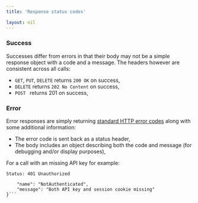 ```yaml
---
title: 'Response status codes'

layout: nil
---
```


### Success

Successes differ from errors in that their body may not be a simple response object with a code and a message. The headers however are consistent across all calls:

* `GET`, `PUT`, `DELETE` returns `200 OK` on success,
* `DELETE` returns `202 No Content` on success,
* `POST ` returns 201 on success,

### Error

Error responses are simply returning [standard HTTP error codes](http://www.w3.org/Protocols/rfc2616/rfc2616-sec10.html) along with some additional information:

* The error code is sent back as a status header,
* The body includes an object describing both the code and message (for debugging and/or display purposes),

For a call with an missing API key for example:

```Status: 401 Unauthorized```
```{
    "name": "NotAuthenticated",
    "message": "Both API key and session cookie missing"
}```